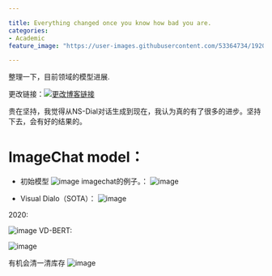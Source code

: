 ```yaml
---

title: Everything changed once you know how bad you are.
categories:
- Academic
feature_image: "https://user-images.githubusercontent.com/53364734/192078882-190b1b14-a1ee-4590-ac1f-56ac81ffeb56.png"

---
```

整理一下，目前领域的模型进展.
<!-- more -->

更改链接：[![更改博客链接](https://user-images.githubusercontent.com/53364734/192180297-c1654533-eb5f-4bf9-aa9f-ab830208a5e3.png)](https://github.com/lizeyujack/lizeyujack.github.io/blob/main/_posts/2022-10-16-24.md)


贵在坚持，我觉得从NS-Dial对话生成到现在，我认为真的有了很多的进步。坚持下去，会有好的结果的。
# ImageChat model：
- 初始模型
![image](https://user-images.githubusercontent.com/53364734/196020172-8e8f3eab-c4e3-4dd1-98e7-5a5d7397947d.png)
imagechat的例子。：
![image](https://user-images.githubusercontent.com/53364734/196024740-9768c516-9080-4307-ac69-eacc1a71ba5d.png)

- Visual Dialo（SOTA）：
![image](https://user-images.githubusercontent.com/53364734/196020198-567c4174-eb6d-41e1-9596-b9beffec2c22.png)

2020:

![image](https://user-images.githubusercontent.com/53364734/196022301-77f27b63-3bd4-468d-be60-c9cc78c99b1a.png)
VD-BERT:

![image](https://user-images.githubusercontent.com/53364734/196025735-1455f931-44c1-4be1-aabb-e2e13fd2b44e.png)

有机会清一清库存
![image](https://user-images.githubusercontent.com/53364734/196042581-b21e34a0-847d-466a-af17-5e2842ce0042.png)
